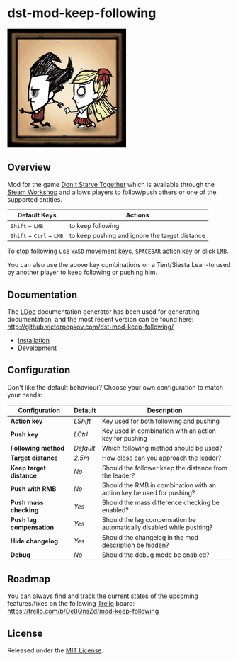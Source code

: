 # dst-mod-keep-following

[![Keep Following](preview.gif)](https://steamcommunity.com/sharedfiles/filedetails/?id=1835465557)

## Overview

Mod for the game [Don't Starve Together][] which is available through the
[Steam Workshop][] and allows players to follow/push others or one of the
supported entities.

| Default Keys             | Actions                                        |
| ------------------------ | ---------------------------------------------- |
| `Shift` + `LMB`          | to keep following                              |
| `Shift` + `Ctrl` + `LMB` | to keep pushing and ignore the target distance |

To stop following use `WASD` movement keys, `SPACEBAR` action key or click `LMB`.

You can also use the above key combinations on a Tent/Siesta Lean-to used by
another player to keep following or pushing him.

## Documentation

The [LDoc][] documentation generator has been used for generating documentation,
and the most recent version can be found here:
http://github.victorpopkov.com/dst-mod-keep-following/

- [Installation][]
- [Development][]

## Configuration

Don't like the default behaviour? Choose your own configuration to match your
needs:

| Configuration             | Default   | Description                                                           |
| ------------------------- | --------- | --------------------------------------------------------------------- |
| **Action key**            | _LShift_  | Key used for both following and pushing                               |
| **Push key**              | _LCtrl_   | Key used in combination with an action key for pushing                |
| **Following method**      | _Default_ | Which following method should be used?                                |
| **Target distance**       | _2.5m_    | How close can you approach the leader?                                |
| **Keep target distance**  | _No_      | Should the follower keep the distance from the leader?                |
| **Push with RMB**         | _No_      | Should the RMB in combination with an action key be used for pushing? |
| **Push mass checking**    | _Yes_     | Should the mass difference checking be enabled?                       |
| **Push lag compensation** | _Yes_     | Should the lag compensation be automatically disabled while pushing?  |
| **Hide changelog**        | _Yes_     | Should the changelog in the mod description be hidden?                |
| **Debug**                 | _No_      | Should the debug mode be enabled?                                     |

## Roadmap

You can always find and track the current states of the upcoming features/fixes
on the following [Trello][] board:
https://trello.com/b/De8QnsZd/mod-keep-following

## License

Released under the [MIT License](https://opensource.org/licenses/MIT).

[development]: readme/02-development.md
[don't starve together]: https://www.klei.com/games/dont-starve-together
[installation]: readme/01-installation.md
[ldoc]: https://stevedonovan.github.io/ldoc/
[steam workshop]: https://steamcommunity.com/sharedfiles/filedetails/?id=1835465557
[trello]: https://trello.com/
